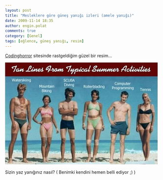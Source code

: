 ```yaml
---
layout: post
title: "Mesleklere göre güneş yanığı izleri (amele yanığı)"
date: 2009-11-14 18:35
author: engin.polat
comments: true
category: [Genel]
tags: [eğlence, güneş yanığı, resim]
---
```

<a title="Codinghorror" href="http://www.codinghorror.com/" target="_blank">Codinghorror</a> sitesinde rastgeldiğim güzel bir resim...

![Mesleklere göre yaz tatilinden güneş yanığı izleri](/assets/uploads/2009/11/MesleklereGoreGunesYanigiIzleri.jpg "Mesleklere göre yaz tatilinden güneş yanığı izleri")

Sizin yaz yanığınız nasıl? ( Benimki kendini hemen belli ediyor ;) )


